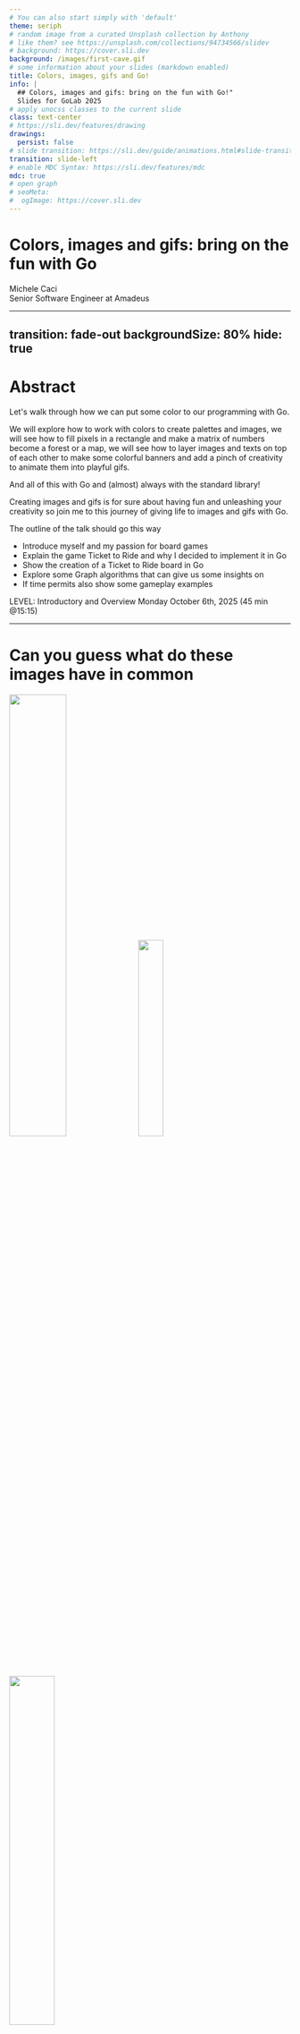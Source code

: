 ```yaml
---
# You can also start simply with 'default'
theme: seriph
# random image from a curated Unsplash collection by Anthony
# like them? see https://unsplash.com/collections/94734566/slidev
# background: https://cover.sli.dev
background: /images/first-cave.gif
# some information about your slides (markdown enabled)
title: Colors, images, gifs and Go!
info: |
  ## Colors, images and gifs: bring on the fun with Go!"
  Slides for GoLab 2025
# apply unocss classes to the current slide
class: text-center
# https://sli.dev/features/drawing
drawings:
  persist: false
# slide transition: https://sli.dev/guide/animations.html#slide-transitions
transition: slide-left
# enable MDC Syntax: https://sli.dev/features/mdc
mdc: true
# open graph
# seoMeta:
#  ogImage: https://cover.sli.dev
---
```


# Colors, images and gifs: bring on the fun with Go

<div class="absolute bottom-10 text-left">
    <div>Michele Caci</div>
    <div>Senior Software Engineer at Amadeus</div>
    <div class="flex m-0 gap-1">
      <a href="https://github.com/mcaci" target="_blank" alt="Michele's GitHub" title="Michele's GitHub"
        class="text-xl slidev-icon-btn opacity-50 !border-none !hover:text-white">
        <carbon-logo-github />
      </a>
      <a href="https://x.com/goMicheleCaci" target="_blank" alt="Michele's X" title="Michele's X"
        class="text-xl slidev-icon-btn opacity-50 !border-none !hover:text-white">
        <carbon-logo-x />
      </a>
      <a href="https://www.linkedin.com/in/michele-caci-47770132/" target="_blank" alt="Michele's Linkedin" title="Michele's Linkedin"
        class="text-xl slidev-icon-btn opacity-50 !border-none !hover:text-white">
        <carbon-logo-linkedin />
      </a>
    </div>
</div>

---
transition: fade-out
backgroundSize: 80%
hide: true
---

# Abstract

<!-- layout: image-right -->

Let's walk through how we can put some color to our programming with Go.

We will explore how to work with colors to create palettes and images, we will see how to fill pixels in a rectangle and make a matrix of numbers become a forest or a map, we will see how to layer images and texts on top of each other to make some colorful banners and add a pinch of creativity to animate them into playful gifs.

And all of this with Go and (almost) always with the standard library!

Creating images and gifs is for sure about having fun and unleashing your creativity so join me to this journey of giving life to images and gifs with Go.

The outline of the talk should go this way

- Introduce myself and my passion for board games
- Explain the game Ticket to Ride and why I decided to implement it in Go
- Show the creation of a Ticket to Ride board in Go
- Explore some Graph algorithms that can give us some insights on
- If time permits also show some gameplay examples

LEVEL: Introductory and Overview
Monday October 6th, 2025 (45 min @15:15)

---

# Can you guess what do these images have in common

<img src="/images/actual-cave-with-sand.png" class="absolute top-25 left-20" style="width: 45%; height: auto;"/>
<img src="/images/bgGradient.png" class="absolute bottom-5 left-40" style="width: 30%; height: auto;"/>
<img src="/images/game_of_life.gif" class="absolute bottom-10 right-5" style="width: 40%; height: auto;"/>

<!-- Show a sequence of 3 images or gifs created with Go -->

---
layout: lblue-fact
---

They are all made in Go

---
layout: fact
---

# ⚠️ Disclaimer

<v-click>
Most of the images in this presentation are made in Go
</v-click>

<!-- If an image is not made in Go you'll notice -->

---

# Why would I even want to make images or gifs in Go?

<v-clicks>

- I love Go
- It’s fun
- The results can be weirdly satisfying

</v-clicks>

<img v-click src="/images/whatIsBestForImageProcessing.png" class="absolute top-25 left-50" style="width: 55%; height: auto;"/>
<img v-click src="/images/very-dull-page.png" class="absolute bottom-10 left-10" style="width: 40%; height: auto;"/>

<!-- 
- I love Go
  - It's a straightforward language that can generate performant programs
- It’s fun 
- The results can be weirdly satisfying
  - There are some images I couldn't believe myself to be able to generate
- When I googled "which programming language is best for pictures" I got this
  - So of course I had to do it in Go
-->

---
layout: intro
---
# 👋 Hello

Who am I?

I'm Michele

I work in Amadeus

I deploy and operate Splunk

My hobbies include languages, board games and TBA (something fun)

And I'm going to talk you about creativity, art and fun with Go!

<!-- Amadeus: we make travel working -->

---
layout: lblue-fact
---

Let's create our first image

---

# 🖼️ Our First Image

Step by step

<v-click>

1. We start by defining the bounds of the image as a rectangle

```go
r := image.Rect(0, 0, 1024, 768) // A 1024x768 image
```

</v-click>

<v-click>

2. We create the image using the rectangle and a color space

```go
img := image.NewRGBA(r)
```

</v-click>

<v-click>

3. We set the pixels of the image to the color we want

```go
for x := range r.Max.X {
  for y := range r.Max.Y {
    img.Set(x, y, color.RGBA{G: 150, A: 255})
  }
}
```

<arrow v-after x1="800" y1="325" x2="925" y2="280" color="#F00" width="2" arrowSize="1" />
<p v-after class="absolute bottom-50 right-46 opacity-100 transform -rotate-10" color="#F00">r.Max</p>


</v-click>

<v-click>

4. We encode the image into a file with a specific format

```go
f, _ := os.Create("green.png")
png.Encode(f, img)
```

</v-click>

<img v-click="1" src="/images/bounds.png" class="absolute top-18 right-10" style="width: 28%; height: auto;"/>
<img v-click="5" src="/images/green.png" class="absolute top-50 right-25" style="width: 30%; height: auto;"/>

---

# 🖼️ Our First Image

Full code

```go{all|13-17|15}
package main

import (
  "image"
  "image/color"
  "image/png"
  "os"
)

func main() {
  r := image.Rect(0, 0, 1024, 768)
  img := image.NewRGBA(r)
  for x := range r.Max.X {
    for y := range r.Max.Y {
      img.Set(x, y, color.RGBA{G: 150, A: 255})
    }
  }
  f, _ := os.Create("green.png")
  png.Encode(f, img)
}
```

<img src="/images/green.png" class="absolute top-50 right-25" style="width: 30%; height: auto;"/>

---

# 🎨 Beyond our First Image

````md magic-move
```go
img.Set(x, y, color.RGBA{G: 150, A: 255})
```

```go
img.Set(x, y, color.RGBA{B: 150, A: 255})
```

```go
switch (x/32 + y/32) % 2 {
case 0:
  img.Set(x, y, color.RGBA{B: 150, A: 255})
default:
  img.Set(x, y, color.RGBA{G: 150, A: 255})
}
```

```go
img.Set(x, y, color.RGBA{
  B: uint8(float64(x) / float64(r.Max.X) * 255),
  G: uint8(float64(y) / float64(r.Max.Y) * 255),
  A: 255,
})
```

```go
img.Set(x, y, color.RGBA{
  R: uint8((1 + math.Cos(float64(x)/10)) * 255),
  G: uint8((1 + math.Sin(float64(y)/10)) * 255),
  A: 255,
})
```

```go
nano := uint32(time.Now().UnixNano())
img.Set(x, y, color.RGBA{
  R: uint8((nano >> 16) & 0xFF),
  G: uint8((nano >> 8) & 0xFF),
  B: uint8(nano & 0xFF),
  A: 255,
})
```
````

<img src="/images/green.png" class="absolute top-18 right-10" style="width: 28%; height: auto;"/>
<img v-click="+1" src="/images/blue.png" class="absolute top-35 right-20" style="width: 30%; height: auto;"/>
<img v-click="+2" src="/images/bgCheckerboard.png" class="absolute top-50 right-35" style="width: 30%; height: auto;"/>
<img v-click="+3" src="/images/bgGradient.png" class="absolute top-65 right-50" style="width: 28%; height: auto;"/>
<img v-click="+4" src="/images/plaid.png" class="absolute top-50 right-25" style="width: 40%; height: auto;"/>
<img v-click="+5" src="/images/timeflow.png" class="absolute top-50 right-25" style="width: 45%; height: auto;"/>

<!-- 
In the first image we started by setting all pixels to a fully opaque medium green (not too bright, not too dark)

We can easily change that to a fully opaque medium blue (not too bright, not too dark)

Or go even a bit further and create a checkerboard pattern or a gradient of blue and green where each pixel is a combination of blue and green that depend on the coordinates

We decide the color we want to paint the image the way we want and with the tools we want: our choice is just a function that decides what color goes where.

We can use math (yes, math) to create a nice plaid.

Or we can even visualize the flow of time. By the way if your really want to see how the fime flows, here it is... a malfunctioning TV screen: mystery solved, you're welcome.
-->

---
layout: lblue-fact
---

Fun fact

---
layout: fact
---

Piet Mondrian famously used Go to paint his "Composition with Red, Blue and Yellow" painting in 1930

<img src="/images/Piet_Mondriaan.jpg" class="absolute top-5 left-15" style="width: 15%; height: auto;"/>
<img src="/images/Piet_Mondriaan,_1930_-_Mondrian_Composition_II_in_Red,_Blue,_and_Yellow.jpg" class="absolute bottom-20 right-15" style="width: 10%; height: auto;"/>
<img v-click src="/images/pietGondrian.png" class="absolute top-10 left-60" style="width: 50%; height: auto;"/>

---
layout: lblue-fact
---

Can we use inputs for the creation of images?

<!-- 
A more guided image creation

We have been the ones deciding the color so far

Either by hardcoding it or by computing it via a function

Now we see how to use external input to drive the creation of the image
-->

---
layout: center
class: text-center
---

```
...
100021112110202312022010330204312040000111012143445142221414240220240442332040010320133120230011020
111110201332323210211143123214321343332124211413115514155115511033421001222101204330001300333011010
222100123300231230122203432310224441551434231352112532354252244334410042212441233243220102033110020
212210311310102334321243104133012535144151532555155341325352512544453402400411340202133231000102020
112002102322001003304233302040124544411225523533534235113353522233535550432232202401221022110311110
112102131331201432320312233124434232544144233241123334112232531521542551332434224211234133132330300
...
```

<br/>

```
...
SbcccccccaaaaacaaaaaaaaccccccaaaaaccccccccciiinnntttxxxEzzzzyyyyvvqqqjjjdddccccc
abcccccccccccccaaaaaaaaaccccaaaaaaccccccccciiinnnntttxxxxyyyyyvvvvqqjjjdddcccccc
abcccccccccccccaaaaaaaaaacccaaaaaacccccccccciiinnnttttxxxyyyyyvvvqqqjjjdddcccccc
abccccccccccccccccaaaaaaacccaaaaaaccccccccccciiinnnntttwyyywyyyvvrrrkkjdddcccccc
abcccccccccccccccaaaaaaaaccccaaaccccccccccccciiihnnnttwwwywwyyywvrrrkkkeeccccccc
abcccccccccccccccaaaaaaaaccccccccccccccccccccchhhmmmsswwwwwwwwwwwvrrkkkeeccccccc
abcccccccaacccccccacaaacccccccccccccccccccaacchhhhmmsswwwwwswwwwwrrrkkkeeccccccc
abcccccccaaaccacccccaaacccccccccccccccaaccaaccchhhmmssswwwssrrwwwrrrkkkeeccccccc
abcccccccaaaaaaacccccccccccaaaccccccccaaaaaaccchhhmmssssssssrrrrrrrrkkkeeaaacccc
abcccccaaaaaaaaccccccccccccaaaaccccccccaaaaaaachhhmmmssssssllrrrrrrkkkeeeaaacccc
abccccaaaaaaaaaccccccccccccaaaacccccccccaaaaacchhhmmmmsssllllllllkkkkkeeeaaacccc
...
```

<arrow v-click x1="270" y1="152" x2="145" y2="102" color="#F00" width="2" arrowSize="1" />
<arrow v-click x1="280" y1="152" x2="155" y2="102" color="#F00" width="2" arrowSize="1" />
<arrow v-click x1="290" y1="152" x2="165" y2="102" color="#F00" width="2" arrowSize="1" />

---
layout: image
image: /images/welcome-to-the-matrix.jpg
---

---

# 🧮 Using Inputs and Matrices

Reading from matrices

```go
for x := range r.Max.X {
  for y := range r.Max.Y {
    img.Set(x, y, color.RGBA{
      G: 35 + uint8(175.0/float64(m[x][y]+1)),
      A: 255,
      })
  }
}
```

<br/>

```go
for x := range r.Max.X {
  for y := range r.Max.Y {
    img.Set(x, y, color.RGBA{
      R: uint8(55 + 200*(float64(m[x][y])-('a'-1))/float64('z'+1-('a'-1))),
      G: uint8(50 + 150*(float64(m[x][y])-('a'-1))/float64('z'+1-('a'-1))),
      B: uint8(25 + 100*(float64(m[x][y])-('a'-1))/float64('z'+1-('a'-1))),
      A: 255,
    })
  }
}
```

<arrow v-click x1="380" y1="250" x2="320" y2="210" color="#F00" width="2" arrowSize="1" />
<arrow v-click="1" x1="380" y1="480" x2="320" y2="440" color="#F00" width="2" arrowSize="1" />

---
layout: center
class: text-center
---

```
...
100021112110202312022010330204312040000111012143445142221414240220240442332040010320133120230011020
111110201332323210211143123214321343332124211413115514155115511033421001222101204330001300333011010
222100123300231230122203432310224441551434231352112532354252244334410042212441233243220102033110020
212210311310102334321243104133012535144151532555155341325352512544453402400411340202133231000102020
112002102322001003304233302040124544411225523533534235113353522233535550432232202401221022110311110
112102131331201432320312233124434232544144233241123334112232531521542551332434224211234133132330300
...
```

<br/>

```
...
SbcccccccaaaaacaaaaaaaaccccccaaaaaccccccccciiinnntttxxxEzzzzyyyyvvqqqjjjdddccccc
abcccccccccccccaaaaaaaaaccccaaaaaaccccccccciiinnnntttxxxxyyyyyvvvvqqjjjdddcccccc
abcccccccccccccaaaaaaaaaacccaaaaaacccccccccciiinnnttttxxxyyyyyvvvqqqjjjdddcccccc
abccccccccccccccccaaaaaaacccaaaaaaccccccccccciiinnnntttwyyywyyyvvrrrkkjdddcccccc
abcccccccccccccccaaaaaaaaccccaaaccccccccccccciiihnnnttwwwywwyyywvrrrkkkeeccccccc
abcccccccccccccccaaaaaaaaccccccccccccccccccccchhhmmmsswwwwwwwwwwwvrrkkkeeccccccc
abcccccccaacccccccacaaacccccccccccccccccccaacchhhhmmsswwwwwswwwwwrrrkkkeeccccccc
abcccccccaaaccacccccaaacccccccccccccccaaccaaccchhhmmssswwwssrrwwwrrrkkkeeccccccc
abcccccccaaaaaaacccccccccccaaaccccccccaaaaaaccchhhmmssssssssrrrrrrrrkkkeeaaacccc
abcccccaaaaaaaaccccccccccccaaaaccccccccaaaaaaachhhmmmssssssllrrrrrrkkkeeeaaacccc
abccccaaaaaaaaaccccccccccccaaaacccccccccaaaaacchhhmmmmsssllllllllkkkkkeeeaaacccc
...
```

<img v-click="1" src="/images/forest.png" class="absolute top-15 right-20" style="width: 25%; height: auto;"/>
<img v-click="1" src="/images/hill.png" class="absolute bottom-5 right-25" style="width: 40%; height: auto;"/>

<!-- 
Add joke about the matrix movie and or bitmaps 
-->

---

# 🧮 Using Inputs and Matrices

Beyond the matrix

```
525,119 -> 525,122 -> 523,122 -> 523,125 -> 529,125 -> 529,122 -> 528,122 -> 528,119
497,69 -> 497,73 -> 489,73 -> 489,78 -> 504,78 -> 504,73 -> 501,73 -> 501,69
480,38 -> 480,31 -> 480,38 -> 482,38 -> 482,35 -> 482,38 -> 484,38 -> 484,35 -> 484,38 -> 486,38 -> 486,28 -> ...
480,38 -> 480,31 -> 480,38 -> 482,38 -> 482,35 -> 482,38 -> 484,38 -> 484,35 -> 484,38 -> 486,38 -> 486,28 -> ...
...
```

<v-click>

These are rules on 2D coordinates: $(x,y) \rightarrow (x1,y1)$

</v-click>

<v-clicks>

- X coordinate changes?
  - it's a horizontal wall
- Y coordinate changes?
  - it's a vertical wall
</v-clicks>

<!--
These are rules on 2D coordinates representing walls
 So we uses these rules to build a byte matrix with the coordinates representing this cave 
and use it as input to color our image-->

---

# 🧮 Using Inputs and Matrices

Drawing the landscape

```go
// var cave [][]byte
for i := range cave {
  for j := range cave[i] {
    var r, g, b uint8
    switch cave[i][j] {
    case 0:
      r, g, b = 25, 10, 0 // ~ black
    case '*':
      r, g, b = 150, 150, 0 // yellow
    default:
      r, g, b = 200, 100, 0 // orange
    }
    img.Set(i, j, color.RGBA{R: r, G: g, B: b, A: 255})
  }
}
```

<img v-click src="/images/cave.png" class="absolute top-45 left-35" style="width: 70%; height: auto;"/>
<img v-click src="/images/first-cave.gif" class="absolute top-45 left-35" style="width: 70%; height: auto;"/>
<img v-click src="/images/cave-with-sand.png" class="absolute top-45 left-35" style="width: 70%; height: auto;"/>
<img v-click src="/images/actual-cave-with-sand.png" class="absolute top-45 left-35" style="width: 70%; height: auto;"/>

<!-- These are `(x, y)` coordinates in a 2D space representing walls inside a cave -->

---
layout: lblue-fact
---

Let's see a real world example

---

# 🌍 GitHub contribution table

Gathering inputs

<v-click>

From the HTML of a github user's homepage

```html
<td ... id="contribution-day-component-3-6" data-level="3" ...></td>
```
</v-click>

<arrow v-click="2" x1="430" y1="240" x2="370" y2="200" color="#F00" width="2" arrowSize="1" />
<arrow v-click="3" x1="540" y1="240" x2="480" y2="200" color="#F00" width="2" arrowSize="1" />

<v-clicks>

- `id` contains the (x, y) coordinates
- `data-level` is the index of the color from a __palette__
</v-clicks>

<img src="/images/actual-gh-contributions.png" class="absolute bottom-20 left-50" style="width: 60%; height: auto;"/>

<!-- 
For those who don't know a palette is a set of colors and in Go, conveniently, a palette is a slice of colors 
-->
---

# 🎨 Palettes in Go

```go
// type color.Palette []color.Color
p := color.Palette{
  color.RGBA{R: 239 G: 242 B: 245 A: 255},  // 0xEFF2F5
  color.RGBA{R: 172 G: 238 B: 187 A: 255},  // 0xACEEBB
  color.RGBA{R: 74  G: 194 B: 107 A: 255},  // 0x4AC26B
  color.RGBA{R: 45  G: 164 B: 78  A: 255},  // 0x2DA44E
  color.RGBA{R: 17  G: 99  B: 41  A: 255},  // 0x116329
}
```

<img v-click src="/images/actual-gh-contributions.png" class="absolute top-40 right-15" style="width: 40%; height: auto;"/>
<arrow v-after x1="800" y1="300" x2="850" y2="250" color="#F00" width="2" arrowSize="1" />

<br/>

<v-clicks>

- $github\_input + color.Palette = contribution\_table$

<img  src="/images/generated-gh-contributions.png" class="absolute bottom-30 left-40" style="width: 65%; height: auto;"/>
</v-clicks>

---
layout: lblue-fact
---

Fun fact

---
layout: fact
---

A less known version of the Monalisa is a paint by number painting made in Go

<img src="/images/leonardo-da-vinci.jpg" class="absolute top-5 left-15" style="width: 15%; height: auto;"/>
<img src="/images/Mona_Lisa,_by_Leonardo_da_Vinci.jpg" class="absolute bottom-5 right-15" style="width: 10%; height: auto;"/>
<img v-click src="/images/monalisaPaintByNumber.png" class="absolute top-10 left-80" style="width: 38%; height: auto;"/>

---
layout: lblue-fact
---

From setting colors to pixels to drawing layers

<!-- So far we have used a lot:

```go
func (p *RGBA) Set(x, y int, c color.Color) // For RGBA
```

We are now moving to:

```go
func Draw(dst Image, r image.Rectangle, src image.Image, sp image.Point, op Op)
``` -->

---

# 🗃️ Layering Images

A basic composition of two images

<v-click>

1. We create two images:
    - image 1 (`dst`) is a green rectangle
    - image 2 (`src`) is a smaller white rectangle

```go
func MakeLayer(r image.Rectangle, c color.Color) *image.RGBA {
  img := image.NewRGBA(r)
  for x := range r.Max.X {
    for y := range r.Max.Y {
      img.Set(x, y, c)
    }
  }
  return img
}

dst := MakeLayer(image.Rect(0, 0, 1024, 768), color.RGBA{G: 150, A: 255})
src := MakeLayer(image.Rect(0, 0, 800, 600), color.White)
```
</v-click>

---

# 🗃️ Layering Images

A basic composition of two images

2. We use `draw.Draw` to draw image 1 (`src`) onto image 2 (`dst`)

```go{all|4|5|6|7|8|all}
// dst := MakeLayer(image.Rect(0, 0, 1024, 768), color.RGBA{G: 150, A: 255})
// src := MakeLayer(image.Rect(0, 0, 800, 600), color.White)
draw.Draw(
  dst,   // the destination layer
  image.Rect(224, 168, dstR.Max.X, dstR.Max.Y),  // the area on dst where Draw can operate
  src,  // the source layer
  image.Point{224, 168}, // the starting point from which the source can be taken
  draw.Over, // the draw operation (draw src over dst)
)
```

<v-click>

3. And encode the result into a file

```go
f, _ := os.Create("white-in-green.png")
png.Encode(f, dst)
```
</v-click>

<img v-click="+1" src="/images/comp-green.png" class="absolute bottom-5 right-20" style="width: 30%; height: auto;"/>
<img v-click="+2" src="/images/comp-bounds.png" class="absolute bottom-5 right-20" style="width: 30%; height: auto;"/>
<img v-click="+4" v-click.hide="+7" src="/images/comp-src-point.png" class="absolute bottom-5 right-100" style="width: 20%; height: auto;"/>
<arrow v-click="+5" v-click.hide="+7" x1="450" y1="425" x2="665" y2="360" color="#F00" width="2" arrowSize="1" />
<arrow v-click="+5" v-click.hide="+7" x1="500" y1="475" x2="725" y2="400" color="#F00" width="2" arrowSize="1" />
<img v-click="+6" src="/images/comp-white-on-green.png" class="absolute bottom-5 right-20" style="width: 30%; height: auto;"/>
<arrow v-click="+6" v-click.hide="+7" x1="450" y1="425" x2="665" y2="360" color="#F00" width="2" arrowSize="1" />
<arrow v-click="+6" v-click.hide="+7" x1="500" y1="475" x2="725" y2="400" color="#F00" width="2" arrowSize="1" />

---

# 🗃️ Layering Images

Full code

```go
package main
import (
  // ...
)

func MakeLayer(r image.Rectangle, c color.Color) *image.RGBA {
	img := image.NewRGBA(r)
	for x := range r.Max.X {
		for y := range r.Max.Y {
			img.Set(x, y, c)
		}
	}
	return img
}

func main() {
	dst := MakeLayer(image.Rect(0, 0, 1024, 768), color.RGBA{G: 150, A: 255})
	src := MakeLayer(image.Rect(0, 0, 800, 600), color.White)
	draw.Draw(dst, image.Rect(224, 168, dst.Rect.Max.X, dst.Rect.Max.Y), src, image.Point{224, 168}, draw.Over)
	f, _ := os.Create("comp-white-on-green.png")
	png.Encode(f, dst)
}
```

<img v-click src="/images/comp-white-on-green.png" class="absolute top-20 right-25" style="width: 30%; height: auto;"/>

---

# 🗃️ Layering Images and Text

Creating a banner

<v-clicks>

1. Load a background image
2. Put a semi-transparent gray box inside
3. Add a nice gopher
4. Write some text
</v-clicks>

<v-click at=1>
````md magic-move{at:2}
```go
f, err := os.Open("golab-speakers.png")
// ...
// ...
// ...
baseImg, err := png.Decode(f)
```

```go
gray := image.NewUniform(color.RGBA{R: 150, G: 150, B: 150, A: 200})
// ...
// ...
// ...
draw.Draw(
  baseImg,
  image.Rect(110, 100, baseImg.Bounds().Dx()-110, baseImg.Bounds().Dy()-100), 
  gray, 
  image.Point{110, 100},
  draw.Over,
)
```

```go
f, err := os.Open("McaciGopherizeMe.png")
// ...
gopherized, err := png.Decode(f)
// ...
draw.Draw(
  baseImg,
  image.Rect(130, 130, baseImg.Bounds().Dx()-130, baseImg.Bounds().Dy()-130), 
  gray, 
  image.Point{130, 130},
  draw.Over,
)
```

```go
import "github.com/golang/freetype"
// ...
ctx := freetype.NewContext()
// ... fill context information ...
ctx.DrawString("Colors, images and gifs:", fixed.P(1200, 400))
ctx.DrawString("bring on the fun with Go", fixed.P(1250, 550))
ctx.DrawString("by Michele Caci", fixed.P(1650, 1150))
```
````

</v-click>


<img v-click="+1" src="/images/golab-speakers.png" class="absolute top-45 right-25" style="width: 30%; height: auto;"/>
<img v-click="+2" src="/images/composition-gray.png" class="absolute top-45 right-25" style="width: 30%; height: auto;"/>
<img v-click="+3" src="/images/composition-gopher.png" class="absolute top-45 right-25" style="width: 30%; height: auto;"/>
<img v-click="+4" src="/images/composition.png" class="absolute top-45 right-25" style="width: 30%; height: auto;"/>

---

# 🗃️ How about some ASCII Art?

Printing ASCII Art

<v-click>

```go
package main

import figure "github.com/common-nighthawk/go-figure"

func main() {
  const figlet = "standard"
  const text = "Welcome to GoLab!"
  fig := figure.NewFigure(text, figlet, true)
  fig.Print()
}
```
</v-click>

<br/>

<v-click>

```bash
mcaci@mcaciLaptop:~/go/src/github.com/mcaci/golab25-ColorsGifsGo-slides/src/go/asciiart$ go run .
 __        __         _                                       _                ____           _               _       _
 \ \      / /   ___  | |   ___    ___    _ __ ___     ___    | |_    ___      / ___|   ___   | |       __ _  | |__   | |
  \ \ /\ / /   / _ \ | |  / __|  / _ \  | '_ ` _ \   / _ \   | __|  / _ \    | |  _   / _ \  | |      / _` | | '_ \  | |
   \ V  V /   |  __/ | | | (__  | (_) | | | | | | | |  __/   | |_  | (_) |   | |_| | | (_) | | |___  | (_| | | |_) | |_|
    \_/\_/     \___| |_|  \___|  \___/  |_| |_| |_|  \___|    \__|  \___/     \____|  \___/  |_____|  \__,_| |_.__/  (_)
```

</v-click>

<!-- We'll make use of an external library [`go-figure`](github.com/common-nighthawk/go-figure). Whose normal usage is this one -->

---

# 🗃️ Layering Images and Text

ASCII Art in an image

````md magic-move
```go
package main

import (
  figure "github.com/common-nighthawk/go-figure"
)

func main() {
  const figlet = "standard"
  const text = "Welcome to GoLab!"
  fig := figure.NewFigure(text, figlet, true)
  fig.Print()
}
```

```go
package main

import (
  figure "github.com/common-nighthawk/go-figure"
)

func main() {
  const figlet = "standard"
  const text = "Welcome to GoLab!"
  fig := figure.NewFigure(text, figlet, true)
  lines := fig.Slicify()
}
```

```go
package main

import (
  figure "github.com/common-nighthawk/go-figure"
  "github.com/golang/freetype"
)

func main() {
  const figlet = "standard"
  const text = "Welcome to GoLab!"
  fig := figure.NewFigure(text, figlet, true)
  lines := fig.Slicify()
  // ...
  const height = 100
  ctx := freetype.NewContext()
  // ... fill context information ...
  for i := range lines {
    ctx.DrawString(lines[i], fixed.P(0, height * (i +  1)))
  }
}
```
````

<img v-click="+3" src="/images/asciiart.png" class="absolute top-55 right-15" style="width: 60%; height: auto;"/>
<img v-click="+4" src="/images/asciiart-plaid.png" class="absolute top-85 right-15" style="width: 60%; height: auto;"/>

---
layout: lblue-fact
---

Fun fact

---
layout: fact
---

And that's how Pablo Picasso used Go to paint his famous Gopher

<img src="/images/picasso-selfportrait.jpg" class="absolute top-5 left-15" style="width: 15%; height: auto;"/>
<img v-click src="/images/picasso-gopher.png" class="absolute top-10 left-80" style="width: 38%; height: auto;"/>

<!-- Isn't it beautiful? -->

---

# 🎞️ Entering Animations

Go GIFs Basic

<v-clicks>

```go
type GIF struct {
  Image []*image.Paletted // The successive images (frames).
  Delay []int             // The successive delay times, one per frame, in 100ths of a second.
  )/ ...
}
```

The main difference between image.RGBA and image.Paletted is the usage of a palette.

</v-clicks>

---

# 🎞️ Entering Animations

<v-clicks>

- Instantiate a variable of type `gif.GIF` and fill its fields

```go
import "image/gif"

// var frm1, frm2 *image.Paletted
g := gif.GIF{
  Image: []*image.Paletted{frm1, frm2},
  Delay: []int{150, 150},
}  
```

- Encode the gif into a file

```go
// var f, err = os.Create("my-first-gif.gif")
gif.EncodeAll(f, &g)
```

</v-clicks>

---

# 🎞️ A basic example

2-frame GIF

1. The first frame is a green rectangle
2. The second frame is a yellow rectangle

<v-click>

```go
func MakeFrame(c color.RGBA) *image.Paletted {
  r := image.Rect(0, 0, 1024, 768)
  frm := image.NewPaletted(r, palette.Plan9)
  draw.Draw(frm, r, image.NewUniform(c), image.Pt(0, 0), draw.Over)
  return frm
}

func main() {
  frm1 := MakeFrame(color.RGBA{G: 150, A: 255})
  frm2 := MakeFrame(color.RGBA{G: 150, R: 150, A: 255})
  f, _ := os.Create("myFirst.gif")
  g := &gif.GIF{
    Image: []*image.Paletted{frm1, frm2},
    Delay: []int{150, 150},
  }
  gif.EncodeAll(f, g)
}
```
</v-click>

<img v-click src="/images/myFirst.gif" class="absolute top-50 right-25" style="width: 30%; height: auto;"/>

---
layout: lblue-fact
---

And this is just the beginning

<img v-click src="/images/gradients.gif" class="absolute top-15 left-30" style="width: 30%; height: auto;"/>
<img v-click src="/images/progressbar.gif" class="absolute bottom-10 left-80" style="width: 38%; height: auto;"/>
<img v-click src="/images/first-cave.gif" class="absolute top-50 right-25" style="width: 30%; height: auto;"/>
<img v-click src="/images/game_of_life.gif" class="absolute top-50 left-25" style="width: 30%; height: auto;"/>
<img v-click src="/images/LunchBreak.gif" class="absolute top-25 right-25" style="width: 30%; height: auto;"/>
<img v-click src="/images/timeflow.gif" class="absolute bottom-5 right-20" style="width: 30%; height: auto;"/>

---
layout: lblue-fact
---

Fun fact

---
layout: fact
---

Pablo Picasso used Go to create an early version of the party Gopher

<img v-click src="/images/picasso-gopher.gif" class="absolute top-10 left-80" style="width: 38%; height: auto;"/>


## 🙌 Wrapping Up

- Recap of what we covered
- Resources and links
- Final thoughts: code is a canvas!

- It shows that Go can hold its ground when working with images
  - Go is not the first language mentioned for image creation, so of course I had to do that (wink to the way Ron Evans says, Go is not for that, so of course I had to do it in Go)
- 🎨 Why Color in Code?
  - Programming isn't just logic—it's also art
  - Go is fast, simple, and surprisingly good at graphics
  - We'll use (almost) only the standard library!

---

## 💬 Q&A

- Ask me anything!
- Connect with me online

## 🧰 Tools & Techniques

- Go packages used (mostly standard library)
- Tips for working with images and pixels
- How to stay creative while coding

## 🧠 What You Can Build

- Fun projects: maps, games, visualizations
- Ideas to explore on your own
- Encouragement to experiment!

---
layout: lblue-end
---

<div class="text-white font-size-10">
Thank you very much!
</div>

<div class="absolute bottom-10">
  <div  class="text-white">Michele Caci</div>
  <div class="flex m-0 gap-1">
    <a href="https://github.com/mcaci" target="_blank" alt="Michele's GitHub" title="Michele's GitHub"
      class="text-xl slidev-icon-btn opacity-50 !border-none !hover:text-white">
      <carbon-logo-github />
    </a>
    <a href="https://x.com/goMicheleCaci" target="_blank" alt="Michele's X" title="Michele's X"
      class="text-xl slidev-icon-btn opacity-50 !border-none !hover:text-white">
      <carbon-logo-x />
    </a>
    <a href="https://www.linkedin.com/in/michele-caci-47770132/" target="_blank" alt="Michele's Linkedin" title="Michele's Linkedin"
      class="text-xl slidev-icon-btn opacity-50 !border-none !hover:text-white">
      <carbon-logo-linkedin />
    </a>
  </div>
</div>
<img src="/images/michelecaciQR.jpeg" class="absolute bottom-5 right-5 text-right" style="width: 20%; height: auto;"/>

<!-- HOW ABOUT A FUNNY IDEA FOR PEACE OUT? LIKE A ENDING CREDITS? OR SOMETHING ELSE? TO BE SEEN -->